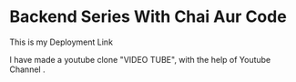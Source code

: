 # Backend Series With Chai Aur Code

This is my Deployment Link

I have made a youtube clone "VIDEO TUBE", with the help of Youtube Channel .